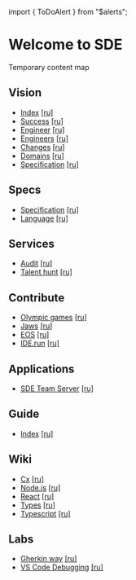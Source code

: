 import { ToDoAlert } from "\$alerts";

# Welcome to SDE

<ToDoAlert>Temporary content map</ToDoAlert>

## Vision

-   [Index](/vision) [[ru]](/ru/vision)
-   [Success](/vision/success) [[ru]](/ru/vision/success)
-   [Engineer](/vision/engineer) [[ru]](/ru/vision/engineer)
-   [Engineers](/vision/engineers) [[ru]](/ru/vision/engineers)
-   [Changes](/vision/changes) [[ru]](/ru/vision/changes)
-   [Domains](/vision/domains) [[ru]](/ru/vision/domains)
-   [Specification](/vision/specification) [[ru]](/ru/vision/specification)

## Specs

-   [Specification](/specs) [[ru]](/ru/specs)
-   [Language](/specs/language) [[ru]](/ru/specs/language)

## Services

-   [Audit](/services/audit) [[ru]](/ru/services/audit)
-   [Talent hunt](/services/talent-hunt) [[ru]](/ru/services/talent-hunt)

## Contribute

-   [Olympic games](/contribute/olympic-games) [[ru]](/ru/contribute/olympic-games)
-   [Jaws](/contribute/jaws) [[ru]](/ru/contribute/jaws)
-   [EOS](/contribute/eos) [[ru]](/ru/contribute/eos)
-   [IDE.run](/contribute/ide) [[ru]](/ru/contribute/ide)

## Applications

-   [SDE Team Server](/apps/team-server) [[ru]](/ru/apps/team-server)

## Guide

-   [Index](/guide) [[ru]](/ru/guide)

## Wiki

-   [Cx](/wiki/cx) [[ru]](/ru/wiki/cx)
-   [Node.js](/wiki/nodejs) [[ru]](/ru/wiki/nodejs)
-   [React](/wiki/react) [[ru]](/ru/wiki/react)
-   [Types](/wiki/types) [[ru]](/ru/wiki/types)
-   [Typescript](/wiki/typescript) [[ru]](/ru/wiki/typescript)

## Labs

-   [Gherkin way](/labs/gherkin-way) [[ru]](/ru/labs/gherkin-way)
-   [VS Code Debugging](/labs/vscode-debug) [[ru]](/ru/labs/vscode-debug)
